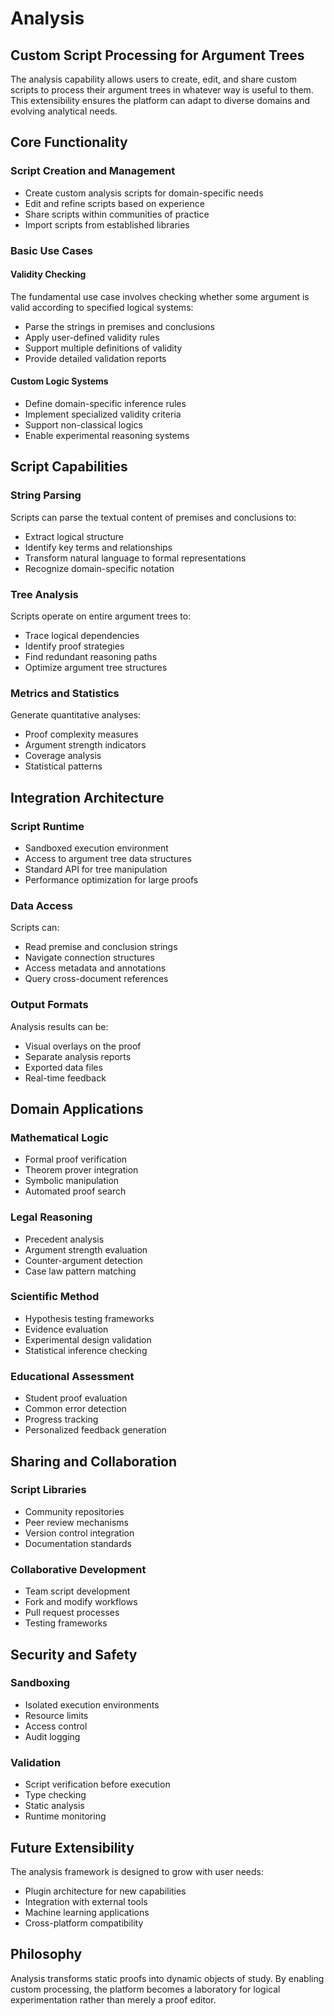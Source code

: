 # Analysis

## Custom Script Processing for Argument Trees

The analysis capability allows users to create, edit, and share custom scripts to process their argument trees in whatever way is useful to them. This extensibility ensures the platform can adapt to diverse domains and evolving analytical needs.

## Core Functionality

### Script Creation and Management
- Create custom analysis scripts for domain-specific needs
- Edit and refine scripts based on experience
- Share scripts within communities of practice
- Import scripts from established libraries

### Basic Use Cases

#### Validity Checking
The fundamental use case involves checking whether some argument is valid according to specified logical systems:
- Parse the strings in premises and conclusions
- Apply user-defined validity rules
- Support multiple definitions of validity
- Provide detailed validation reports

#### Custom Logic Systems
- Define domain-specific inference rules
- Implement specialized validity criteria
- Support non-classical logics
- Enable experimental reasoning systems

## Script Capabilities

### String Parsing
Scripts can parse the textual content of premises and conclusions to:
- Extract logical structure
- Identify key terms and relationships
- Transform natural language to formal representations
- Recognize domain-specific notation

### Tree Analysis
Scripts operate on entire argument trees to:
- Trace logical dependencies
- Identify proof strategies
- Find redundant reasoning paths
- Optimize argument tree structures

### Metrics and Statistics
Generate quantitative analyses:
- Proof complexity measures
- Argument strength indicators
- Coverage analysis
- Statistical patterns

## Integration Architecture

### Script Runtime
- Sandboxed execution environment
- Access to argument tree data structures
- Standard API for tree manipulation
- Performance optimization for large proofs

### Data Access
Scripts can:
- Read premise and conclusion strings
- Navigate connection structures
- Access metadata and annotations
- Query cross-document references

### Output Formats
Analysis results can be:
- Visual overlays on the proof
- Separate analysis reports
- Exported data files
- Real-time feedback

## Domain Applications

### Mathematical Logic
- Formal proof verification
- Theorem prover integration
- Symbolic manipulation
- Automated proof search

### Legal Reasoning
- Precedent analysis
- Argument strength evaluation
- Counter-argument detection
- Case law pattern matching

### Scientific Method
- Hypothesis testing frameworks
- Evidence evaluation
- Experimental design validation
- Statistical inference checking

### Educational Assessment
- Student proof evaluation
- Common error detection
- Progress tracking
- Personalized feedback generation

## Sharing and Collaboration

### Script Libraries
- Community repositories
- Peer review mechanisms
- Version control integration
- Documentation standards

### Collaborative Development
- Team script development
- Fork and modify workflows
- Pull request processes
- Testing frameworks

## Security and Safety

### Sandboxing
- Isolated execution environments
- Resource limits
- Access control
- Audit logging

### Validation
- Script verification before execution
- Type checking
- Static analysis
- Runtime monitoring

## Future Extensibility

The analysis framework is designed to grow with user needs:
- Plugin architecture for new capabilities
- Integration with external tools
- Machine learning applications
- Cross-platform compatibility

## Philosophy

Analysis transforms static proofs into dynamic objects of study. By enabling custom processing, the platform becomes a laboratory for logical experimentation rather than merely a proof editor.